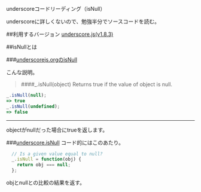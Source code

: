 underscoreコードリーディング（isNull）

underscoreに詳しくないので、勉強半分でソースコードを読む。



##利用するバージョン
[underscore.js(v1.8.3)](https://github.com/jashkenas/underscore/tree/1.8.3)


##isNullとは


###[underscorejs.orgのisNull](http://underscorejs.org/#isNull)

こんな説明。
>####_.isNull(object) 
Returns true if the value of object is null.


```javascript
_.isNull(null);
=> true
_.isNull(undefined);
=> false
```

------------- 
objectがnullだった場合にtrueを返します。

###[underscore.isNull](https://github.com/jashkenas/underscore/blob/1.8.3/underscore.js#L1255)
コード的にはこのあたり。

```javascript
  // Is a given value equal to null?
  _.isNull = function(obj) {
    return obj === null;
  };

```

objとnullとの比較の結果を返す。
